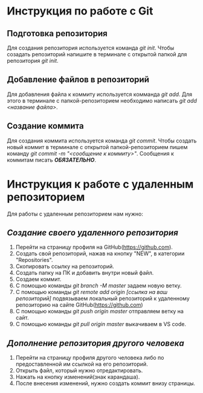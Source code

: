 # Инструкция по работе с Git

## Подготовка репозитория
Для создания репозитория используется команда *git init*. Чтобы созадать репозиторий напишите в терминале с открытой папкой для репозитория *git init*.

## Добавление файлов в репозиторий

Для добавления файла к коммиту используется комманда *git add*. Для этого в терминале с папкой-репозиторием необходимо написать *git add <название файла>*.

## Создание коммита
Для создания коммита используется команда *git commit*. Чтобы создать новый коммит в терминале с открытой папкой-репозиторием пишем команду *git commit -m "<сообщение к коммиту>"*. Сообщения к коммитам писать ***ОБЯЗАТЕЛЬНО***.

# Инструкция к работе с удаленным репозиторием
Для работы с удаленным репозиторием нам нужно:

 ***Создание своего удаленного репозитория***
---
1. Перейти на страницу профиля на GitHub(https://github.com).
2. Создать свой репозиторий, нажав на кнопку "NEW", в категории "Repositories".
3. Скопировать ссылку на репозиторий.
4. Создать папку на ПК и добавить внутри новый файл.
5. Создаем коммит.
6. С помощью команды *git branch -M master* задаем новую ветку.
7. С помощью команды *git remote add origin [ссылка на ваш репозиторий]* подвязываем локальный репозиторий к удаленному репозиторию на сайте GitHub(https://github.com)
8. C помощью команды *git push origin master* отправляем ветку на сайт.
9. С помощью команды *git pull origin master* выкачиваем в VS code.

 ***Дополнение репозитория другого человека***
---
1. Перейти на страницу профиля другого человека либо по предоставленной им ссылкой на его репозиторий.
2. Открыть файл, который нужно отредактировать.
3. Нажать на кнопку изменений(знак карандаша).
4. После внесения изменений, нужно создать коммит внизу страницы.
